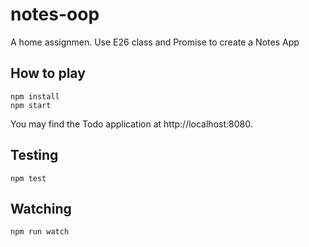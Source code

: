 # notes-oop
A home assignmen. Use E26 class and Promise to create a Notes App

## How to play

```
npm install
npm start
```
You may find the Todo application at http://localhost:8080.

## Testing

```
npm test
```

## Watching

```
npm run watch
```
